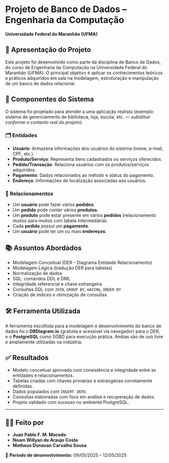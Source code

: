 # Projeto de Banco de Dados – Engenharia da Computação  
**Universidade Federal do Maranhão (UFMA)**  

## 📌 Apresentação do Projeto  
Este projeto foi desenvolvido como parte da disciplina de Banco de Dados, do curso de Engenharia da Computação na Universidade Federal do Maranhão (UFMA). O principal objetivo é aplicar os conhecimentos teóricos e práticos adquiridos em sala na modelagem, estruturação e manipulação de um banco de dados relacional.

## 🧱 Componentes do Sistema  
O sistema foi projetado para atender a uma aplicação realista (exemplo: sistema de gerenciamento de biblioteca, loja, escola, etc. — *substituir conforme o contexto real do projeto*).  

### 🗂️ Entidades  
- **Usuário**: Armazena informações dos usuários do sistema (nome, e-mail, CPF, etc.).
- **Produto/Serviço**: Representa itens cadastrados ou serviços oferecidos.
- **Pedido/Transação**: Relaciona usuários com os produtos/serviços adquiridos.
- **Pagamento**: Dados relacionados ao método e status do pagamento.
- **Endereço**: Informações de localização associadas aos usuários.

### 🔗 Relacionamentos  
- Um **usuário** pode fazer vários **pedidos**.
- Um **pedido** pode conter vários **produtos**.
- Um **produto** pode estar presente em vários **pedidos** (relacionamento muitos para muitos com tabela intermediária).
- Cada **pedido** possui um **pagamento**.
- Um **usuário** pode ter um ou mais **endereços**.

## 📚 Assuntos Abordados  
- Modelagem Conceitual (DER – Diagrama Entidade Relacionamento)  
- Modelagem Lógica (tradução DER para tabelas)  
- Normalização de dados  
- SQL: comandos DDL e DML  
- Integridade referencial e chave estrangeira  
- Consultas SQL com `JOIN`, `GROUP BY`, `HAVING`, `ORDER BY`  
- Criação de índices e otimização de consultas

## 🛠️ Ferramenta Utilizada  
A ferramenta escolhida para a modelagem e desenvolvimento do banco de dados foi o **DBDiagram.io** (gratuita e acessível via navegador) para o DER, e o **PostgreSQL** como SGBD para execução prática. Ambas são de uso livre e amplamente utilizadas na indústria.

## ✅ Resultados  
- Modelo conceitual aprovado com consistência e integridade entre as entidades e relacionamentos.
- Tabelas criadas com chaves primárias e estrangeiras corretamente definidas.
- Dados populados com `INSERT INTO`.
- Consultas elaboradas com foco em análise e recuperação de dados.
- Projeto validado com sucesso no ambiente PostgreSQL.

---

## 👨‍💻 Feito por  
- **Juan Pablo F. M. Macedo**  
- **Noam Willyan de Araujo Costa**  
- **Matheus Donavan Carvalho Sousa**

📅 **Período de desenvolvimento:** 09/05/2025 – 12/05/2025
